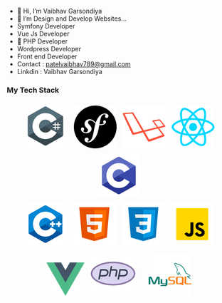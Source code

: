 - 👋 Hi, I’m Vaibhav Garsondiya
- 👀 I’m Design and Develop Websites...
- Symfony Developer
- Vue Js Developer
- 💞️ PHP Developer
- Wordpress Developer
- Front end Developer
- Contact : patelvaibhav789@gmail.com
- Linkdin : Vaibhav Garsondiya


### My Tech Stack


<p align="center">
    <img style="padding:5px" src="tech/csharp.png" />
    <img style="padding:5px" src="tech/symfony.png" />
    <img style="padding:5px" src="tech/laravel.png" />
    <img style="padding:5px" src="tech/reactnative.png" />
    <img style="padding:5px" src="tech/clang.png" /><br>
    <img style="padding:5px" src="tech/c-plus-plus-logo.png" />
    <img style="padding:5px" src="tech/html5.png" />
    <img style="padding:5px" src="tech/css3.png" />
    <img style="padding:5px" src="tech/javascript.png" /><br>
    <img height="75px" style="padding:5px" src="tech/vue-js-icon.png" />
    <img style="padding:5px" src="tech/php.png" /> &nbsp;&nbsp;&nbsp;
    <img style="padding:5px" src="tech/mysql.png" />

</p>

